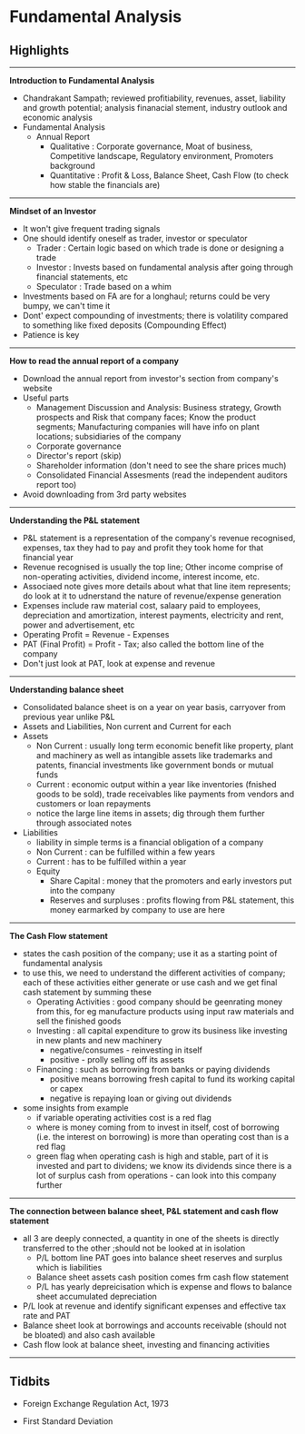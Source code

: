 # Fundamental Analysis

## Highlights

---
**Introduction to Fundamental Analysis**
- Chandrakant Sampath; reviewed profitiability, revenues, asset, liability and growth potential; analysis finanacial stement, industry outlook and economic analysis 
- Fundamental Analysis
  - Annual Report
    - Qualitative : Corporate governance, Moat of business, Competitive landscape, Regulatory environment, Promoters background
    - Quantitative : Profit & Loss, Balance Sheet, Cash Flow (to check how stable the financials are)
---
**Mindset of an Investor**
- It won't give frequent trading signals
- One should identify oneself as trader, investor or speculator
  - Trader : Certain logic based on which trade is done or designing a trade
  - Investor : Invests based on fundamental analysis after going through financial statements, etc
  - Speculator : Trade based on a whim
- Investments based on FA are for a longhaul; returns could be very bumpy, we can't time it
- Dont' expect compounding of investments; there is volatility compared to something like fixed deposits (Compounding Effect)
- Patience is key
---
**How to read the annual report of a company**
- Download the annual report from investor's section from company's website
- Useful parts
  - Management Discussion and Analysis: Business strategy, Growth prospects and Risk that company faces; Know the product segments; Manufacturing companies will have info on plant locations; subsidiaries of the company
  - Corporate governance
  - Director's report (skip)
  - Shareholder information (don't need to see the share prices much)
  - Consolidated Financial Assesments (read the independent auditors report too)
- Avoid downloading from 3rd party websites 
---
**Understanding the P&L statement**
- P&L statement is a representation of the company's revenue recognised, expenses, tax they had to pay and profit they took home for that financial year
- Revenue recognised is usually the top line; Other income comprise of non-operating activities, dividend income, interest income, etc.
- Associaed note gives more details about what that line item represents; do look at it to udnerstand the nature of revenue/expense generation
- Expenses include raw material cost, salaary paid to employees, depreciation and amortization, interest payments, electricity and rent, power and advertisement, etc
- Operating Profit = Revenue - Expenses
- PAT (Final Profit) = Profit - Tax; also called the bottom line of the company
- Don't just look at PAT, look at expense and revenue
---
**Understanding balance sheet**
- Consolidated balance sheet is on a year on year basis, carryover from previous year unlike P&L
- Assets and Liabilities, Non current and Current for each
- Assets
  - Non Current : usually long term economic benefit like property, plant and machinery as well as intangible assets like trademarks and patents, financial investments like government bonds or mutual funds
  - Current : economic output within a year like inventories (fnished goods to be sold), trade receivables like payments from vendors and customers or loan repayments
  - notice the large line items in assets; dig through them further through associated notes
- Liabilities
  - liability in simple terms is a financial obligation of a company 
  - Non Current : can be fulfilled within a few years
  - Current : has to be fulfilled within a year
  - Equity 
    -  Share Capital : money that the promoters and early investors put into the company
    -  Reserves and surpluses : profits flowing from P&L statement, this money earmarked by company to use are here
---
**The Cash Flow statement**
- states the cash position of the company; use it as a starting point of fundamental analysis
- to use this, we need to understand the different activities of company; each of these activities either generate or use cash and we get final cash statement by summing these
  - Operating Activities : good company should be geenrating money from this, for eg manufacture products using input raw materials and sell the finished goods
  - Investing : all capital expenditure to grow its business like investing in new plants and new machinery
    - negative/consumes - reinvesting in itself
    - positive - prolly selling off its assets
  - Financing : such as borrowing from banks or paying dividends
    - positive means borrowing fresh capital to fund its working capital or capex
    - negative is repaying loan or giving out dividends
- some insights from example
  - if variable operating activities cost is a red flag
  - where is money coming from to invest in itself, cost of borrowing (i.e. the interest on borrowing) is more than operating cost than is a red flag
  - green flag when operating cash is high and stable, part of it is invested and part to dividens; we know its dividends since there is a lot of surplus cash from operations - can look  into this company further
---
**The connection between balance sheet, P&L statement and cash flow statement**
- all 3 are deeply connected, a quantity in one of the sheets is directly transferred to the other ;should not be looked at in isolation
  -  P/L  bottom line PAT goes into balance sheet reserves and surplus which is liabilities
  -  Balance sheet assets cash position comes frm cash flow statement
  -  P/L has yearly depreicisation which is expense and flows to balance sheet accumulated depreciation
- P/L look at revenue and identify significant expenses and effective tax rate and PAT
- Balance sheet look at borrowings and accounts receivable (should not be bloated) and also cash available
- Cash flow look at balance sheet, investing and financing activities
---

## Tidbits
- Foreign Exchange Regulation Act, 1973

- First Standard Deviation
